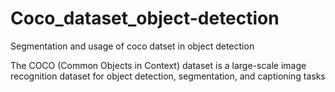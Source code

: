 # Coco_dataset_object-detection
Segmentation and usage of coco datset in object detection

The COCO (Common Objects in Context) dataset is a large-scale image recognition dataset for object detection, segmentation, and captioning tasks
